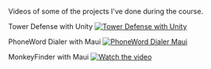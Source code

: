 Videos of some of the projects I've done during the course.

Tower Defense with Unity
[![Tower Defense with Unity](https://img.youtube.com/vi/UGv7O8clPmk/0.jpg)](https://www.youtube.com/shorts/UGv7O8clPmk)

PhoneWord Dialer with Maui
[![PhoneWord Dialer Maui](https://img.youtube.com/vi/ie8XZKke2hI/0.jpg)](https://www.youtube.com/shorts/ie8XZKke2hI)

MonkeyFinder with Maui
[![Watch the video](https://img.youtube.com/vi/UGv7O8clPmk/0.jpg)](https://www.youtube.com/shorts/UGv7O8clPmk)
